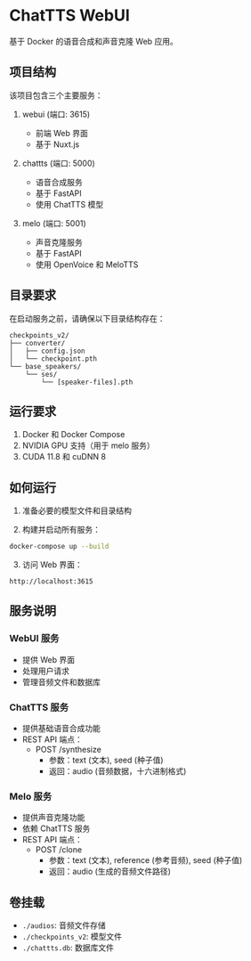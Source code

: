 # ChatTTS WebUI

基于 Docker 的语音合成和声音克隆 Web 应用。

## 项目结构

该项目包含三个主要服务：

1. webui (端口: 3615)
   - 前端 Web 界面
   - 基于 Nuxt.js

2. chattts (端口: 5000)
   - 语音合成服务
   - 基于 FastAPI
   - 使用 ChatTTS 模型

3. melo (端口: 5001)
   - 声音克隆服务
   - 基于 FastAPI
   - 使用 OpenVoice 和 MeloTTS

## 目录要求

在启动服务之前，请确保以下目录结构存在：

```
checkpoints_v2/
├── converter/
│   ├── config.json
│   └── checkpoint.pth
└── base_speakers/
    └── ses/
        └── [speaker-files].pth
```

## 运行要求

1. Docker 和 Docker Compose
2. NVIDIA GPU 支持（用于 melo 服务）
3. CUDA 11.8 和 cuDNN 8

## 如何运行

1. 准备必要的模型文件和目录结构

2. 构建并启动所有服务：
```bash
docker-compose up --build
```

3. 访问 Web 界面：
```
http://localhost:3615
```

## 服务说明

### WebUI 服务
- 提供 Web 界面
- 处理用户请求
- 管理音频文件和数据库

### ChatTTS 服务
- 提供基础语音合成功能
- REST API 端点：
  - POST /synthesize
    - 参数：text (文本), seed (种子值)
    - 返回：audio (音频数据，十六进制格式)

### Melo 服务
- 提供声音克隆功能
- 依赖 ChatTTS 服务
- REST API 端点：
  - POST /clone
    - 参数：text (文本), reference (参考音频), seed (种子值)
    - 返回：audio (生成的音频文件路径)

## 卷挂载

- `./audios`: 音频文件存储
- `./checkpoints_v2`: 模型文件
- `./chattts.db`: 数据库文件
